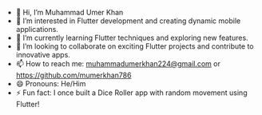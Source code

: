 - 👋 Hi, I’m Muhammad Umer Khan
- 👀 I’m interested in Flutter development and creating dynamic mobile applications.
- 🌱 I’m currently learning Flutter techniques and exploring new features.
- 💞️ I’m looking to collaborate on exciting Flutter projects and contribute to innovative apps.
- 📫 How to reach me: muhammadumerkhan224@gmail.com or https://github.com/mumerkhan786
- 😄 Pronouns: He/Him
- ⚡ Fun fact: I once built a Dice Roller app with random movement using Flutter!

<!---
mumerkhan786/mumerkhan786 is a ✨ special ✨ repository because its `README.md` (this file) appears on your GitHub profile.
You can click the Preview link to take a look at your changes.
--->
